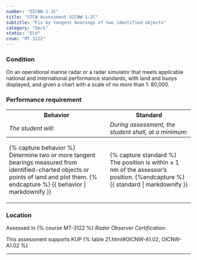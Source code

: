 ```yaml
---
number: "OICNW-1-2C"
title: "STCW Assessment OICNW-1-2C"
subtitle: "Fix by tangent bearings of two identified objects"
category: "Deck"
status: "Old"
cnum: "MT-3122"
---
```

### Condition

On an operational marine radar or a radar simulator that meets applicable national and international performance standards, with land and buoys displayed, and given a chart with a scale of no more than 1: 80,000.

### Performance requirement 

<table width='100%' class='Guidelines'>
 <thead>
 <tr>
     <th class='thirty'>Behavior</th>
     <th class='seventy'>Standard</th>
 </tr>
 <tr>
     <td><em>The student will:</em></td>
     <td><em>During assessment, the student shall, at a minimum:</em></td>
 </tr>
 </thead>
 <tbody>
 

<tr><td>

{% capture behavior %}
Determine two or more tangent bearings measured from identified-charted objects or points of land and plot them.
{% endcapture %}
{{ behavior | markdownify }}

</td><td>

{% capture standard %}
The position is within ± 1 nm of the assessor’s position.
{%endcapture %}
{{ standard | markdownify }}

</td></tr>



 </tbody>
 </table>

### Location

Assessed in  {% course  MT-3122 %}  *Radar Observer Certification*.

This assessment supports KUP {% table 21.html#OICNW-A1.02, OICNW-A1.02 %}

***

